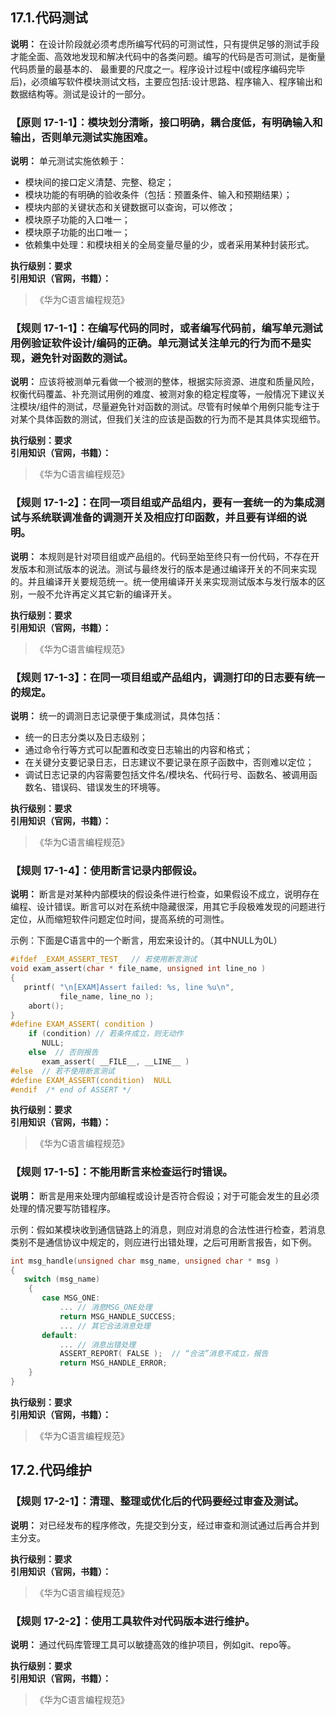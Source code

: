  
## 17.1.代码测试  
**说明：** 在设计阶段就必须考虑所编写代码的可测试性，只有提供足够的测试手段才能全面、高效地发现和解决代码中的各类问题。编写的代码是否可测试，是衡量代码质量的最基本的、 最重要的尺度之一。程序设计过程中(或程序编码完毕后)，必须编写软件模块测试文档，主要应包括:设计思路、程序输入、程序输出和数据结构等。测试是设计的一部分。  

### 【原则 17-1-1】：模块划分清晰，接口明确，耦合度低，有明确输入和输出，否则单元测试实施困难。  
**说明：** 单元测试实施依赖于：  
* 模块间的接口定义清楚、完整、稳定；
* 模块功能的有明确的验收条件（包括：预置条件、输入和预期结果）；
* 模块内部的关键状态和关键数据可以查询，可以修改；
* 模块原子功能的入口唯一；
* 模块原子功能的出口唯一；
* 依赖集中处理：和模块相关的全局变量尽量的少，或者采用某种封装形式。

**执行级别：要求**  
**引用知识（官网，书籍）：**  
>《华为C语言编程规范》

### 【规则 17-1-1】：在编写代码的同时，或者编写代码前，编写单元测试用例验证软件设计/编码的正确。单元测试关注单元的行为而不是实现，避免针对函数的测试。  
**说明：** 应该将被测单元看做一个被测的整体，根据实际资源、进度和质量风险，权衡代码覆盖、补充测试用例的难度、被测对象的稳定程度等，一般情况下建议关注模块/组件的测试，尽量避免针对函数的测试。尽管有时候单个用例只能专注于对某个具体函数的测试，但我们关注的应该是函数的行为而不是其具体实现细节。  

**执行级别：要求**  
**引用知识（官网，书籍）：**  
>《华为C语言编程规范》

### 【规则 17-1-2】：在同一项目组或产品组内，要有一套统一的为集成测试与系统联调准备的调测开关及相应打印函数，并且要有详细的说明。  
**说明：** 本规则是针对项目组或产品组的。代码至始至终只有一份代码，不存在开发版本和测试版本的说法。测试与最终发行的版本是通过编译开关的不同来实现的。并且编译开关要规范统一。统一使用编译开关来实现测试版本与发行版本的区别，一般不允许再定义其它新的编译开关。  

**执行级别：要求**  
**引用知识（官网，书籍）：**  
>《华为C语言编程规范》


### 【规则 17-1-3】：在同一项目组或产品组内，调测打印的日志要有统一的规定。  
**说明：** 统一的调测日志记录便于集成测试，具体包括：  
* 统一的日志分类以及日志级别； 
* 通过命令行等方式可以配置和改变日志输出的内容和格式； 
* 在关键分支要记录日志，日志建议不要记录在原子函数中，否则难以定位； 
* 调试日志记录的内容需要包括文件名/模块名、代码行号、函数名、被调用函数名、错误码、错误发生的环境等。

**执行级别：要求**  
**引用知识（官网，书籍）：**  
>《华为C语言编程规范》

### 【规则 17-1-4】：使用断言记录内部假设。  
**说明：** 断言是对某种内部模块的假设条件进行检查，如果假设不成立，说明存在编程、设计错误。断言可以对在系统中隐藏很深，用其它手段极难发现的问题进行定位，从而缩短软件问题定位时间，提高系统的可测性。  

示例：下面是C语言中的一个断言，用宏来设计的。（其中NULL为0L）  
```c
#ifdef _EXAM_ASSERT_TEST_  // 若使用断言测试  
void exam_assert(char * file_name, unsigned int line_no )  
{  
   printf( "\n[EXAM]Assert failed: %s, line %u\n",  
           file_name, line_no );  
    abort();  
}  
#define EXAM_ASSERT( condition )  
    if (condition) // 若条件成立，则无动作  
       NULL;  
    else  // 否则报告  
       exam_assert( __FILE__, __LINE__ )   
#else  // 若不使用断言测试  
#define EXAM_ASSERT(condition)  NULL  
#endif  /* end of ASSERT */  
```

**执行级别：要求**  
**引用知识（官网，书籍）：**  
>《华为C语言编程规范》

### 【规则 17-1-5】：不能用断言来检查运行时错误。  
**说明：** 断言是用来处理内部编程或设计是否符合假设；对于可能会发生的且必须处理的情况要写防错程序。   

示例：假如某模块收到通信链路上的消息，则应对消息的合法性进行检查，若消息类别不是通信协议中规定的，则应进行出错处理，之后可用断言报告，如下例。  
```c
int msg_handle(unsigned char msg_name, unsigned char * msg )  
{  
   switch (msg_name)  
    {  
       case MSG_ONE:  
           ... // 消息MSG_ONE处理  
           return MSG_HANDLE_SUCCESS;  
           ... // 其它合法消息处理  
       default:  
           ... // 消息出错处理  
           ASSERT_REPORT( FALSE );  // “合法”消息不成立，报告  
           return MSG_HANDLE_ERROR;  
    }  
}
```
**执行级别：要求**  
**引用知识（官网，书籍）：**  
>《华为C语言编程规范》

## 17.2.代码维护  
### 【规则 17-2-1】：清理、整理或优化后的代码要经过审查及测试。  
**说明：** 对已经发布的程序修改，先提交到分支，经过审查和测试通过后再合并到主分支。  

**执行级别：要求**  
**引用知识（官网，书籍）：**  
>《华为C语言编程规范》

### 【规则 17-2-2】：使用工具软件对代码版本进行维护。  
**说明：** 通过代码库管理工具可以敏捷高效的维护项目，例如git、repo等。  

**执行级别：要求**  
**引用知识（官网，书籍）：**  
>《华为C语言编程规范》
